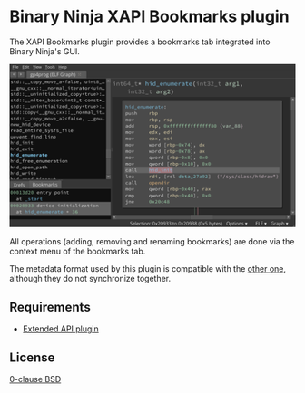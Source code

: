 # Binary Ninja XAPI Bookmarks plugin

The XAPI Bookmarks plugin provides a bookmarks tab integrated into Binary Ninja's GUI.

![](screenshot.png)

All operations (adding, removing and renaming bookmarks) are done via the context menu of the bookmarks tab.

The metadata format used by this plugin is compatible with the [other one](https://github.com/joshwatson/binaryninja-bookmarks), although they do not synchronize together.

## Requirements

  * [Extended API plugin](https://github.com/whitequark/binja_extended_api)

## License

[0-clause BSD](LICENSE-0BSD.txt)
